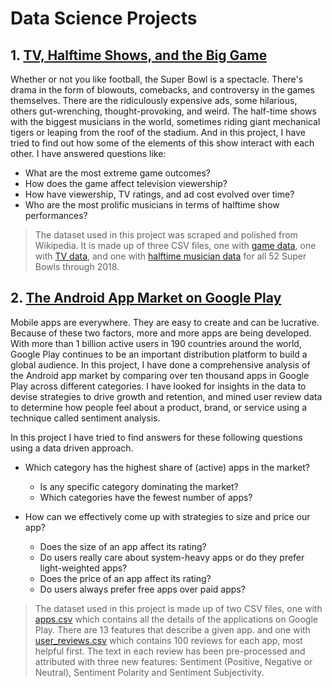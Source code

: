 # Data Science Projects

## 1. [TV, Halftime Shows, and the Big Game](https://github.com/ragibayon/Data-Science-Projects/blob/master/Python/TV%2C%20Halftime%20Shows%2C%20and%20the%20Big%20Game/TV%2C%20halftime%20shows%2C%20and%20the%20Big%20Game.ipynb)

Whether or not you like football, the Super Bowl is a spectacle. There's drama in the form of blowouts, comebacks, and controversy in the games themselves. There are the ridiculously expensive ads, some hilarious, others gut-wrenching, thought-provoking, and weird. The half-time shows with the biggest musicians in the world, sometimes riding giant mechanical tigers or leaping from the roof of the stadium. And in this project, I have tried to find out how some of the elements of this show interact with each other. I have answered questions like:

* What are the most extreme game outcomes?
* How does the game affect television viewership?
* How have viewership, TV ratings, and ad cost evolved over time?
* Who are the most prolific musicians in terms of halftime show performances?

> The dataset used in this project was scraped and polished from Wikipedia. It is made up of three CSV files, one with [game data](https://raw.githubusercontent.com/ragibayon/Data-Science-Projects/master/Python/TV%2C%20Halftime%20Shows%2C%20and%20the%20Big%20Game/datasets/tv.csv), one with [TV data](https://raw.githubusercontent.com/ragibayon/Data-Science-Projects/master/Python/TV%2C%20Halftime%20Shows%2C%20and%20the%20Big%20Game/datasets/tv.csv), and one with [halftime musician data](https://raw.githubusercontent.com/ragibayon/Data-Science-Projects/master/Python/TV%2C%20Halftime%20Shows%2C%20and%20the%20Big%20Game/datasets/halftime_musicians.csv) for all 52 Super Bowls through 2018.

## 2. [The Android App Market on Google Play](https://github.com/ragibayon/Data-Science-Projects/blob/master/Python/The%20Android%20App%20Market%20on%20Google%20Play/The%20Android%20App%20Market%20on%20Google%20Play.ipynb)

Mobile apps are everywhere. They are easy to create and can be lucrative. Because of these two factors, more and more apps are being developed. With more than 1 billion active users in 190 countries around the world, Google Play continues to be an important distribution platform to build a global audience. In this project, I have done a comprehensive analysis of the Android app market by comparing over ten thousand apps in Google Play across different categories. I have looked for insights in the data to devise strategies to drive growth and retention, and mined user review data to determine how people feel about a product, brand, or service using a technique called sentiment analysis.

In this project I have tried to find answers for these following questions using a data driven approach.

* Which category has the highest share of (active) apps in the market?
  * Is any specific category dominating the market?
  * Which categories have the fewest number of apps?

* How can we effectively come up with strategies to size and price our app?
  * Does the size of an app affect its rating?
  * Do users really care about system-heavy apps or do they prefer light-weighted apps?
  * Does the price of an app affect its rating?
  * Do users always prefer free apps over paid apps?

> The dataset used in this project is made up of two CSV files, one with [apps.csv](https://raw.githubusercontent.com/ragibayon/Data-Science-Projects/master/Python/The%20Android%20App%20Market%20on%20Google%20Play/datasets/apps.csv) which contains all the details of the applications on Google Play. There are 13 features that describe a given app. and one with [user_reviews.csv](https://raw.githubusercontent.com/ragibayon/Data-Science-Projects/master/Python/The%20Android%20App%20Market%20on%20Google%20Play/datasets/user_reviews.csv) which contains 100 reviews for each app, most helpful first. The text in each review has been pre-processed and attributed with three new features: Sentiment (Positive, Negative or Neutral), Sentiment Polarity and Sentiment Subjectivity.
